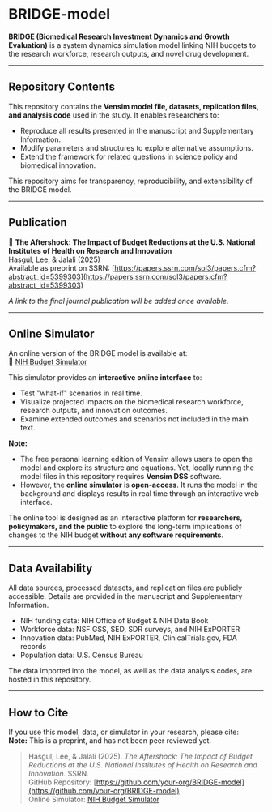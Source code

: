 # BRIDGE-model  

**BRIDGE (Biomedical Research Investment Dynamics and Growth Evaluation)** is a system dynamics simulation model linking NIH budgets to the research workforce, research outputs, and novel drug development.  

---

## Repository Contents  

This repository contains the **Vensim model file, datasets, replication files, and analysis code** used in the study. It enables researchers to:  
- Reproduce all results presented in the manuscript and Supplementary Information.  
- Modify parameters and structures to explore alternative assumptions.  
- Extend the framework for related questions in science policy and biomedical innovation.  

This repository aims for transparency, reproducibility, and extensibility of the BRIDGE model.  

---

## Publication  

📄 **The Aftershock: The Impact of Budget Reductions at the U.S. National Institutes of Health on Research and Innovation**  
Hasgul, Lee, & Jalali (2025)  
Available as preprint on SSRN: [https://papers.ssrn.com/sol3/papers.cfm?abstract_id=5399303](https://papers.ssrn.com/sol3/papers.cfm?abstract_id=5399303)  

*A link to the final journal publication will be added once available.*  

---

## Online Simulator  

An online version of the BRIDGE model is available at:  
🔗 [NIH Budget Simulator](https://mj-lab.mgh.harvard.edu/nih-budget-simulator/)  

This simulator provides an **interactive online interface** to:  
- Test "what-if" scenarios in real time.
- Visualize projected impacts on the biomedical research workforce, research outputs, and innovation outcomes.  
- Examine extended outcomes and scenarios not included in the main text.
  
**Note:** 
- The free personal learning edition of Vensim allows users to open the model and explore its structure and equations. Yet, locally running the model files in this repository requires **Vensim DSS** software. 
- However, the **online simulator** is **open-access**. It runs the model in the background and displays results in real time through an interactive web interface.  

The online tool is designed as an interactive platform for **researchers, policymakers, and the public** to explore the long-term implications of changes to the NIH budget **without any software requirements**.  

---

## Data Availability  

All data sources, processed datasets, and replication files are publicly accessible. Details are provided in the manuscript and Supplementary Information.  

- NIH funding data: NIH Office of Budget & NIH Data Book  
- Workforce data: NSF GSS, SED, SDR surveys, and NIH ExPORTER
- Innovation data: PubMed, NIH ExPORTER, ClinicalTrials.gov, FDA records  
- Population data: U.S. Census Bureau  

The data imported into the model, as well as the data analysis codes, are hosted in this repository.  

---

## How to Cite  

If you use this model, data, or simulator in your research, please cite:  
**Note:** This is a preprint, and has not been peer reviewed yet.

> Hasgul, Lee, & Jalali (2025). *The Aftershock: The Impact of Budget Reductions at the U.S. National Institutes of Health on Research and Innovation.* SSRN.  
> GitHub Repository: [https://github.com/your-org/BRIDGE-model](https://github.com/your-org/BRIDGE-model)  
> Online Simulator: [NIH Budget Simulator](https://mj-lab.mgh.harvard.edu/nih-budget-simulator/)  
